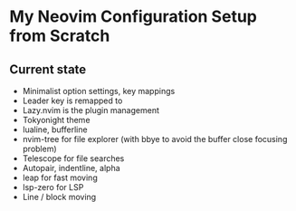 # My Neovim Configuration Setup from Scratch

## Current state
- Minimalist option settings, key mappings
- Leader key is remapped to <space>
- Lazy.nvim is the plugin management
- Tokyonight theme
- lualine, bufferline
- nvim-tree for file explorer (with bbye to avoid the buffer close focusing problem)
- Telescope for file searches
- Autopair, indentline, alpha 
- leap for fast moving
- lsp-zero for LSP
- Line / block moving
